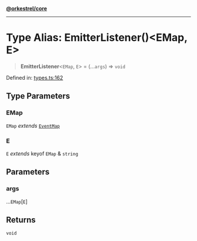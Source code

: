 [**@orkestrel/core**](../index.md)

***

# Type Alias: EmitterListener()\<EMap, E\>

> **EmitterListener**\<`EMap`, `E`\> = (...`args`) => `void`

Defined in: [types.ts:162](https://github.com/orkestrel/core/blob/7cc3e19bc4a1e6f96f153d7b931686981208a465/src/types.ts#L162)

## Type Parameters

### EMap

`EMap` *extends* [`EventMap`](EventMap.md)

### E

`E` *extends* keyof `EMap` & `string`

## Parameters

### args

...`EMap`\[`E`\]

## Returns

`void`
